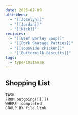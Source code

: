 ```yaml
---
date: 2025-02-09
attendees:
  - "[[Jocelyn]]"
  - "[[Jordan]]"
  - "[[Nick]]"
recipies:
  - "[[Beef Barley Soup]]"
  - "[[Pork Sausage Patties]]"
  - "[[sousvide chicken]]"
  - "[[Buttermilk Biscuits]]"
tags:
  - type/instance
---
```


## Shopping List
```dataview
TASK
FROM outgoing([[]])
WHERE !completed
GROUP BY file.link
```


